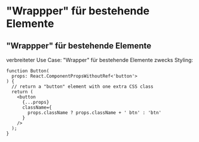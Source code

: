 # "Wrappper" für bestehende Elemente

## "Wrappper" für bestehende Elemente

verbreiteter Use Case: "Wrapper" für bestehende Elemente zwecks Styling:

```tsx
function Button(
  props: React.ComponentPropsWithoutRef<'button'>
) {
  // return a "button" element with one extra CSS class
  return (
    <button
      {...props}
      className={
        props.className ? props.className + ' btn' : 'btn'
      }
    />
  );
}
```
